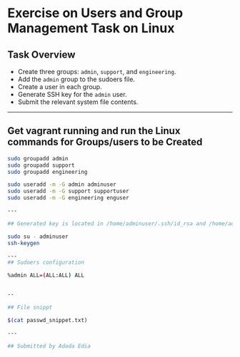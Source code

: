 # Exercise on Users and Group Management Task on Linux

## Task Overview

- Create three groups: `admin`, `support`, and `engineering`.
- Add the `admin` group to the sudoers file.
- Create a user in each group.
- Generate SSH key for the `admin` user.
- Submit the relevant system file contents.

---

## Get vagrant running and run the Linux commands for Groups/users to be Created

```bash
sudo groupadd admin
sudo groupadd support
sudo groupadd engineering

sudo useradd -m -G admin adminuser
sudo useradd -m -G support supportuser
sudo useradd -m -G engineering enguser

---

## Generated key is located in /home/adminuser/.ssh/id_rsa and /home/adminuser/.ssh/id_rsa.pub

sudo su - adminuser
ssh-keygen

---
## Sudoers configuration

%admin ALL=(ALL:ALL) ALL


--

## File snippt

$(cat passwd_snippet.txt)

---

## Submitted by Adada Edia
